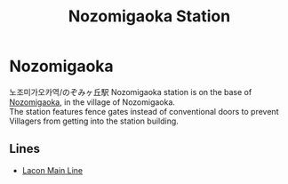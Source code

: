 ﻿---
layout: default
title: Nozomigaoka Station
description: Nozomigaoka
---

# Nozomigaoka

노조미가오카역/のぞみヶ丘駅
Nozomigaoka station is on the base of [Nozomigaoka](/areas/kurageshima-and-nozomigaoka), in the
village of Nozomigaoka.<br>
The station features fence gates instead of conventional doors to prevent
Villagers from getting into the station building.

## Lines

- [Lacon Main Line](/rail-lines/lcn-main-line)